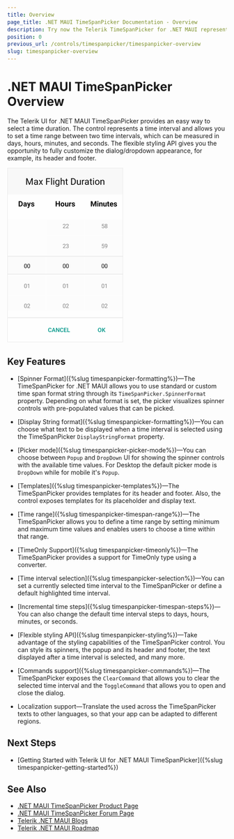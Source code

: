 ```yaml
---
title: Overview
page_title: .NET MAUI TimeSpanPicker Documentation - Overview
description: Try now the Telerik TimeSpanPicker for .NET MAUI representing a time interval and allowing you to set a time range between two time intervals.
position: 0
previous_url: /controls/timespanpicker/timespanpicker-overview
slug: timespanpicker-overview
---
```


# .NET MAUI TimeSpanPicker Overview

The Telerik UI for .NET MAUI TimeSpanPicker provides an easy way to select a time duration. The control represents a time interval and allows you to set a time range between two time intervals, which can be measured in days, hours, minutes, and seconds. The flexible styling API gives you the opportunity to fully customize the dialog/dropdown appearance, for example, its header and footer.

![TimeSpanPicker Overview](images/timespan_picker_overview.png)

## Key Features

* [Spinner Format]({%slug timespanpicker-formatting%})&mdash;The TimeSpanPicker for .NET MAUI allows you to use standard or custom time span format string through its `TimeSpanPicker.SpinnerFormat` property. Depending on what format is set, the picker visualizes spinner controls with pre-populated values that can be picked.

* [Display String format]({%slug timespanpicker-formatting%})&mdash;You can choose what text to be displayed when a time interval is selected using the TimeSpanPicker `DisplayStringFormat` property.

* [Picker mode]({%slug timespanpicker-picker-mode%})&mdash;You can choose between `Popup` and `DropDown` UI for showing the spinner controls with the available time values. For Desktop the default picker mode is `DropDown` while for mobile it's `Popup`.

* [Templates]({%slug timespanpicker-templates%})&mdash;The TimeSpanPicker provides templates for its header and footer. Also, the control exposes templates for its placeholder and display text.

* [Time range]({%slug timespanpicker-timespan-range%})&mdash;The TimeSpanPicker allows you to define a time range by setting minimum and maximum time values and enables users to choose a time within that range.

* [TimeOnly Support]({%slug timespanpicker-timeonly%})&mdash;The TimeSpanPicker provides a support for TimeOnly type using a converter.

* [Time interval selection]({%slug timespanpicker-selection%})&mdash;You can set a currently selected time interval to the TimeSpanPicker or define a default highlighted time interval.

* [Incremental time steps]({%slug timespanpicker-timespan-steps%})&mdash;You can also change the default time interval steps to days, hours, minutes, or seconds.

* [Flexible styling API]({%slug timespanpicker-styling%})&mdash;Take advantage of the styling capabilities of the TimeSpanPicker control. You can style its spinners, the popup and its header and footer, the text displayed after a time interval is selected, and many more.

* [Commands support]({%slug timespanpicker-commands%})&mdash;The TimeSpanPicker exposes the `ClearCommand` that allows you to clear the selected time interval and the `ToggleCommand` that allows you to open and close the dialog.
* Localization support&mdash;Translate the used across the TimeSpanPicker texts to other languages, so that your app can be adapted to different regions.

## Next Steps

- [Getting Started with Telerik UI for .NET MAUI TimeSpanPicker]({%slug timespanpicker-getting-started%})

## See Also

- [.NET MAUI TimeSpanPicker Product Page](https://www.telerik.com/maui-ui/timespanpicker)
- [.NET MAUI TimeSpanPicker Forum Page](https://www.telerik.com/forums/maui?tagId=1851)
- [Telerik .NET MAUI Blogs](https://www.telerik.com/blogs/mobile-net-maui)
- [Telerik .NET MAUI Roadmap](https://www.telerik.com/support/whats-new/maui-ui/roadmap)
